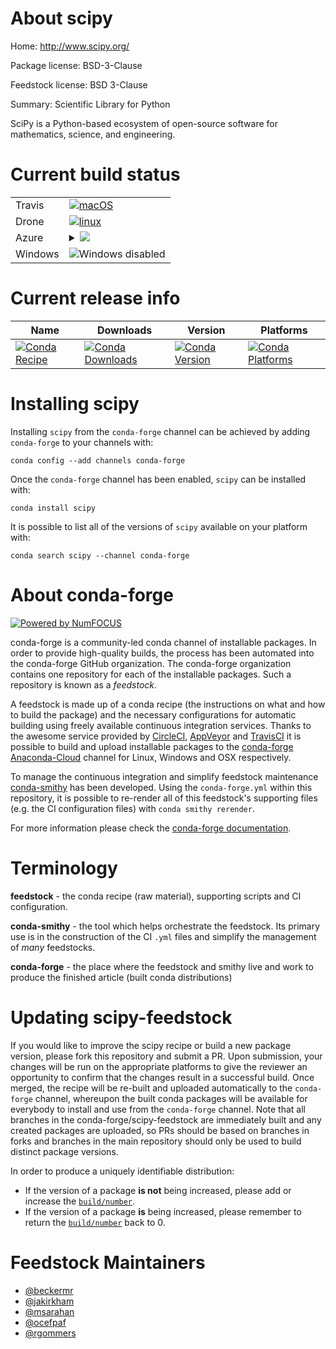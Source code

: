 About scipy
===========

Home: http://www.scipy.org/

Package license: BSD-3-Clause

Feedstock license: BSD 3-Clause

Summary: Scientific Library for Python

SciPy is a Python-based ecosystem of open-source software for mathematics,
science, and engineering.


Current build status
====================


<table><tr>
    <td>Travis</td>
    <td>
      <a href="https://travis-ci.com/conda-forge/scipy-feedstock">
        <img alt="macOS" src="https://img.shields.io/travis/com/conda-forge/scipy-feedstock/master.svg?label=macOS">
      </a>
    </td>
  </tr><tr>
    <td>Drone</td>
    <td>
      <a href="https://cloud.drone.io/conda-forge/scipy-feedstock">
        <img alt="linux" src="https://img.shields.io/drone/build/conda-forge/master.svg?label=Linux">
      </a>
    </td>
  </tr>
    
  <tr>
    <td>Azure</td>
    <td>
      <details>
        <summary>
          <a href="https://dev.azure.com/conda-forge/feedstock-builds/_build/latest?definitionId=1887&branchName=master">
            <img src="https://dev.azure.com/conda-forge/feedstock-builds/_apis/build/status/scipy-feedstock?branchName=master">
          </a>
        </summary>
        <table>
          <thead><tr><th>Variant</th><th>Status</th></tr></thead>
          <tbody><tr>
              <td>linux_aarch64_numpy1.16python3.6.____cpython</td>
              <td>
                <a href="https://dev.azure.com/conda-forge/feedstock-builds/_build/latest?definitionId=1887&branchName=master">
                  <img src="https://dev.azure.com/conda-forge/feedstock-builds/_apis/build/status/scipy-feedstock?branchName=master&jobName=linux&configuration=linux_aarch64_numpy1.16python3.6.____cpython" alt="variant">
                </a>
              </td>
            </tr><tr>
              <td>linux_aarch64_numpy1.16python3.7.____cpython</td>
              <td>
                <a href="https://dev.azure.com/conda-forge/feedstock-builds/_build/latest?definitionId=1887&branchName=master">
                  <img src="https://dev.azure.com/conda-forge/feedstock-builds/_apis/build/status/scipy-feedstock?branchName=master&jobName=linux&configuration=linux_aarch64_numpy1.16python3.7.____cpython" alt="variant">
                </a>
              </td>
            </tr><tr>
              <td>linux_aarch64_numpy1.16python3.8.____cpython</td>
              <td>
                <a href="https://dev.azure.com/conda-forge/feedstock-builds/_build/latest?definitionId=1887&branchName=master">
                  <img src="https://dev.azure.com/conda-forge/feedstock-builds/_apis/build/status/scipy-feedstock?branchName=master&jobName=linux&configuration=linux_aarch64_numpy1.16python3.8.____cpython" alt="variant">
                </a>
              </td>
            </tr><tr>
              <td>linux_aarch64_numpy1.18python3.6.____73_pypy</td>
              <td>
                <a href="https://dev.azure.com/conda-forge/feedstock-builds/_build/latest?definitionId=1887&branchName=master">
                  <img src="https://dev.azure.com/conda-forge/feedstock-builds/_apis/build/status/scipy-feedstock?branchName=master&jobName=linux&configuration=linux_aarch64_numpy1.18python3.6.____73_pypy" alt="variant">
                </a>
              </td>
            </tr><tr>
              <td>linux_numpy1.14python3.6.____cpython</td>
              <td>
                <a href="https://dev.azure.com/conda-forge/feedstock-builds/_build/latest?definitionId=1887&branchName=master">
                  <img src="https://dev.azure.com/conda-forge/feedstock-builds/_apis/build/status/scipy-feedstock?branchName=master&jobName=linux&configuration=linux_numpy1.14python3.6.____cpython" alt="variant">
                </a>
              </td>
            </tr><tr>
              <td>linux_numpy1.14python3.7.____cpython</td>
              <td>
                <a href="https://dev.azure.com/conda-forge/feedstock-builds/_build/latest?definitionId=1887&branchName=master">
                  <img src="https://dev.azure.com/conda-forge/feedstock-builds/_apis/build/status/scipy-feedstock?branchName=master&jobName=linux&configuration=linux_numpy1.14python3.7.____cpython" alt="variant">
                </a>
              </td>
            </tr><tr>
              <td>linux_numpy1.14python3.8.____cpython</td>
              <td>
                <a href="https://dev.azure.com/conda-forge/feedstock-builds/_build/latest?definitionId=1887&branchName=master">
                  <img src="https://dev.azure.com/conda-forge/feedstock-builds/_apis/build/status/scipy-feedstock?branchName=master&jobName=linux&configuration=linux_numpy1.14python3.8.____cpython" alt="variant">
                </a>
              </td>
            </tr><tr>
              <td>linux_numpy1.18python3.6.____73_pypy</td>
              <td>
                <a href="https://dev.azure.com/conda-forge/feedstock-builds/_build/latest?definitionId=1887&branchName=master">
                  <img src="https://dev.azure.com/conda-forge/feedstock-builds/_apis/build/status/scipy-feedstock?branchName=master&jobName=linux&configuration=linux_numpy1.18python3.6.____73_pypy" alt="variant">
                </a>
              </td>
            </tr><tr>
              <td>linux_ppc64le_numpy1.16python3.6.____cpython</td>
              <td>
                <a href="https://dev.azure.com/conda-forge/feedstock-builds/_build/latest?definitionId=1887&branchName=master">
                  <img src="https://dev.azure.com/conda-forge/feedstock-builds/_apis/build/status/scipy-feedstock?branchName=master&jobName=linux&configuration=linux_ppc64le_numpy1.16python3.6.____cpython" alt="variant">
                </a>
              </td>
            </tr><tr>
              <td>linux_ppc64le_numpy1.16python3.7.____cpython</td>
              <td>
                <a href="https://dev.azure.com/conda-forge/feedstock-builds/_build/latest?definitionId=1887&branchName=master">
                  <img src="https://dev.azure.com/conda-forge/feedstock-builds/_apis/build/status/scipy-feedstock?branchName=master&jobName=linux&configuration=linux_ppc64le_numpy1.16python3.7.____cpython" alt="variant">
                </a>
              </td>
            </tr><tr>
              <td>linux_ppc64le_numpy1.16python3.8.____cpython</td>
              <td>
                <a href="https://dev.azure.com/conda-forge/feedstock-builds/_build/latest?definitionId=1887&branchName=master">
                  <img src="https://dev.azure.com/conda-forge/feedstock-builds/_apis/build/status/scipy-feedstock?branchName=master&jobName=linux&configuration=linux_ppc64le_numpy1.16python3.8.____cpython" alt="variant">
                </a>
              </td>
            </tr><tr>
              <td>linux_ppc64le_numpy1.18python3.6.____73_pypy</td>
              <td>
                <a href="https://dev.azure.com/conda-forge/feedstock-builds/_build/latest?definitionId=1887&branchName=master">
                  <img src="https://dev.azure.com/conda-forge/feedstock-builds/_apis/build/status/scipy-feedstock?branchName=master&jobName=linux&configuration=linux_ppc64le_numpy1.18python3.6.____73_pypy" alt="variant">
                </a>
              </td>
            </tr><tr>
              <td>osx_numpy1.14python3.6.____cpython</td>
              <td>
                <a href="https://dev.azure.com/conda-forge/feedstock-builds/_build/latest?definitionId=1887&branchName=master">
                  <img src="https://dev.azure.com/conda-forge/feedstock-builds/_apis/build/status/scipy-feedstock?branchName=master&jobName=osx&configuration=osx_numpy1.14python3.6.____cpython" alt="variant">
                </a>
              </td>
            </tr><tr>
              <td>osx_numpy1.14python3.7.____cpython</td>
              <td>
                <a href="https://dev.azure.com/conda-forge/feedstock-builds/_build/latest?definitionId=1887&branchName=master">
                  <img src="https://dev.azure.com/conda-forge/feedstock-builds/_apis/build/status/scipy-feedstock?branchName=master&jobName=osx&configuration=osx_numpy1.14python3.7.____cpython" alt="variant">
                </a>
              </td>
            </tr><tr>
              <td>osx_numpy1.14python3.8.____cpython</td>
              <td>
                <a href="https://dev.azure.com/conda-forge/feedstock-builds/_build/latest?definitionId=1887&branchName=master">
                  <img src="https://dev.azure.com/conda-forge/feedstock-builds/_apis/build/status/scipy-feedstock?branchName=master&jobName=osx&configuration=osx_numpy1.14python3.8.____cpython" alt="variant">
                </a>
              </td>
            </tr><tr>
              <td>osx_numpy1.18python3.6.____73_pypy</td>
              <td>
                <a href="https://dev.azure.com/conda-forge/feedstock-builds/_build/latest?definitionId=1887&branchName=master">
                  <img src="https://dev.azure.com/conda-forge/feedstock-builds/_apis/build/status/scipy-feedstock?branchName=master&jobName=osx&configuration=osx_numpy1.18python3.6.____73_pypy" alt="variant">
                </a>
              </td>
            </tr>
          </tbody>
        </table>
      </details>
    </td>
  </tr>
  <tr>
    <td>Windows</td>
    <td>
      <img src="https://img.shields.io/badge/Windows-disabled-lightgrey.svg" alt="Windows disabled">
    </td>
  </tr>
</table>

Current release info
====================

| Name | Downloads | Version | Platforms |
| --- | --- | --- | --- |
| [![Conda Recipe](https://img.shields.io/badge/recipe-scipy-green.svg)](https://anaconda.org/conda-forge/scipy) | [![Conda Downloads](https://img.shields.io/conda/dn/conda-forge/scipy.svg)](https://anaconda.org/conda-forge/scipy) | [![Conda Version](https://img.shields.io/conda/vn/conda-forge/scipy.svg)](https://anaconda.org/conda-forge/scipy) | [![Conda Platforms](https://img.shields.io/conda/pn/conda-forge/scipy.svg)](https://anaconda.org/conda-forge/scipy) |

Installing scipy
================

Installing `scipy` from the `conda-forge` channel can be achieved by adding `conda-forge` to your channels with:

```
conda config --add channels conda-forge
```

Once the `conda-forge` channel has been enabled, `scipy` can be installed with:

```
conda install scipy
```

It is possible to list all of the versions of `scipy` available on your platform with:

```
conda search scipy --channel conda-forge
```


About conda-forge
=================

[![Powered by NumFOCUS](https://img.shields.io/badge/powered%20by-NumFOCUS-orange.svg?style=flat&colorA=E1523D&colorB=007D8A)](http://numfocus.org)

conda-forge is a community-led conda channel of installable packages.
In order to provide high-quality builds, the process has been automated into the
conda-forge GitHub organization. The conda-forge organization contains one repository
for each of the installable packages. Such a repository is known as a *feedstock*.

A feedstock is made up of a conda recipe (the instructions on what and how to build
the package) and the necessary configurations for automatic building using freely
available continuous integration services. Thanks to the awesome service provided by
[CircleCI](https://circleci.com/), [AppVeyor](https://www.appveyor.com/)
and [TravisCI](https://travis-ci.com/) it is possible to build and upload installable
packages to the [conda-forge](https://anaconda.org/conda-forge)
[Anaconda-Cloud](https://anaconda.org/) channel for Linux, Windows and OSX respectively.

To manage the continuous integration and simplify feedstock maintenance
[conda-smithy](https://github.com/conda-forge/conda-smithy) has been developed.
Using the ``conda-forge.yml`` within this repository, it is possible to re-render all of
this feedstock's supporting files (e.g. the CI configuration files) with ``conda smithy rerender``.

For more information please check the [conda-forge documentation](https://conda-forge.org/docs/).

Terminology
===========

**feedstock** - the conda recipe (raw material), supporting scripts and CI configuration.

**conda-smithy** - the tool which helps orchestrate the feedstock.
                   Its primary use is in the construction of the CI ``.yml`` files
                   and simplify the management of *many* feedstocks.

**conda-forge** - the place where the feedstock and smithy live and work to
                  produce the finished article (built conda distributions)


Updating scipy-feedstock
========================

If you would like to improve the scipy recipe or build a new
package version, please fork this repository and submit a PR. Upon submission,
your changes will be run on the appropriate platforms to give the reviewer an
opportunity to confirm that the changes result in a successful build. Once
merged, the recipe will be re-built and uploaded automatically to the
`conda-forge` channel, whereupon the built conda packages will be available for
everybody to install and use from the `conda-forge` channel.
Note that all branches in the conda-forge/scipy-feedstock are
immediately built and any created packages are uploaded, so PRs should be based
on branches in forks and branches in the main repository should only be used to
build distinct package versions.

In order to produce a uniquely identifiable distribution:
 * If the version of a package **is not** being increased, please add or increase
   the [``build/number``](https://conda.io/docs/user-guide/tasks/build-packages/define-metadata.html#build-number-and-string).
 * If the version of a package **is** being increased, please remember to return
   the [``build/number``](https://conda.io/docs/user-guide/tasks/build-packages/define-metadata.html#build-number-and-string)
   back to 0.

Feedstock Maintainers
=====================

* [@beckermr](https://github.com/beckermr/)
* [@jakirkham](https://github.com/jakirkham/)
* [@msarahan](https://github.com/msarahan/)
* [@ocefpaf](https://github.com/ocefpaf/)
* [@rgommers](https://github.com/rgommers/)


